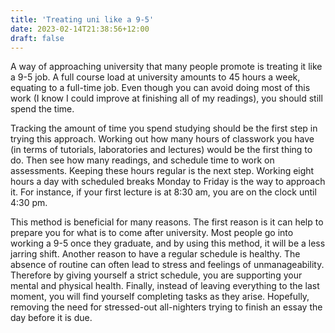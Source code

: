 ```yaml
---
title: 'Treating uni like a 9-5'
date: 2023-02-14T21:38:56+12:00
draft: false
---
```


A way of approaching university that many people promote is treating it like a 9-5 job. A full course load at university amounts to 45 hours a week, equating to a full-time job. Even though you can avoid doing most of this work (I know I could improve at finishing all of my readings), you should still spend the time.

Tracking the amount of time you spend studying should be the first step in trying this approach. Working out how many hours of classwork you have (in terms of tutorials, laboratories and lectures) would be the first thing to do. Then see how many readings, and schedule time to work on assessments. Keeping these hours regular is the next step. Working eight hours a day with scheduled breaks Monday to Friday is the way to approach it. For instance, if your first lecture is at 8:30 am, you are on the clock until 4:30 pm.

This method is beneficial for many reasons. The first reason is it can help to prepare you for what is to come after university. Most people go into working a 9-5 once they graduate, and by using this method, it will be a less jarring shift. Another reason to have a regular schedule is healthy. The absence of routine can often lead to stress and feelings of unmanageability. Therefore by giving yourself a strict schedule, you are supporting your mental and physical health. Finally, instead of leaving everything to the last moment, you will find yourself completing tasks as they arise. Hopefully, removing the need for stressed-out all-nighters trying to finish an essay the day before it is due.

